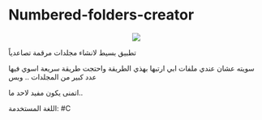 # Numbered-folders-creator


<p align="center">
  <img src="https://i.imgur.com/asqlaRA.png" />
</p>



تطبيق بسيط لانشاء مجلدات مرقمة تصاعدياً

سويته عشان عندي ملفات ابي ارتبها بهذي الطريقة واحتجت طريقة سريعة اسوي فيها عدد كبير من المجلدات .. وبس


اتمنى يكون مفيد لاحد ما..


اللغة المستخدمة: #C

